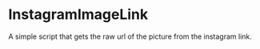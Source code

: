 # InstagramImageLink

A simple script that gets the raw url of the picture from the instagram link.
